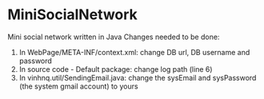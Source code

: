 # MiniSocialNetwork
Mini social network written in Java
Changes needed to be done:
1. In WebPage/META-INF/context.xml: change DB url, DB username and password
2. In source code - Default package: change log path (line 6)
3. In vinhnq.util/SendingEmail.java: change the sysEmail and sysPassword (the system gmail account) to yours
